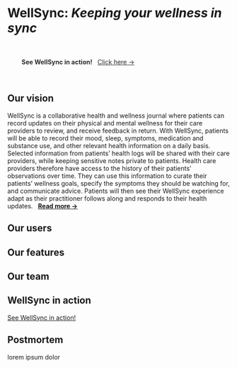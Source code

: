 # WellSync: *Keeping your wellness in sync*

<div style="padding: 2rem; background-color: var(--bg); filter: brightness(1.7);">
	<b>See WellSync in action!</b>
	&nbsp;
	<a href="https://en.wikipedia.org">Click here →</a>
</div>

## Our vision
WellSync is a collaborative health and wellness journal where patients can record updates on their physical and mental wellness for their care providers to review, and receive feedback in return. With WellSync, patients will be able to record their mood, sleep, symptoms, medication and substance use, and other relevant health information on a daily basis. Selected information from patients’ health logs will be shared with their care providers, while keeping sensitive notes private to patients. Health care providers therefore have access to the history of their patients’ observations over time. They can use this information to curate their patients’ wellness goals, specify the symptoms they should be watching for, and communicate advice. Patients will then see their WellSync experience adapt as their practitioner follows along and responds to their health updates.
&nbsp;
**[Read&nbsp;more&nbsp;→](our-vision.md)**

## Our users

## Our features

## Our team

## WellSync in action
[See WellSync in action!](https://en.wikipedia.org)

## Postmortem
lorem ipsum dolor

